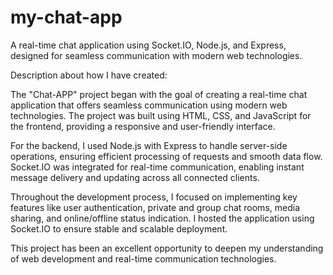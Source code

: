 # my-chat-app
A real-time chat application using Socket.IO, Node.js, and Express, designed for seamless communication with modern web technologies.

Description about how I have created:

The "Chat-APP" project began with the goal of creating a real-time chat application that offers seamless communication using modern web technologies. The project was built using HTML, CSS, and JavaScript for the frontend, providing a responsive and user-friendly interface.

For the backend, I used Node.js with Express to handle server-side operations, ensuring efficient processing of requests and smooth data flow. Socket.IO was integrated for real-time communication, enabling instant message delivery and updating across all connected clients.

Throughout the development process, I focused on implementing key features like user authentication, private and group chat rooms, media sharing, and online/offline status indication. I hosted the application using Socket.IO to ensure stable and scalable deployment.

This project has been an excellent opportunity to deepen my understanding of web development and real-time communication technologies.
